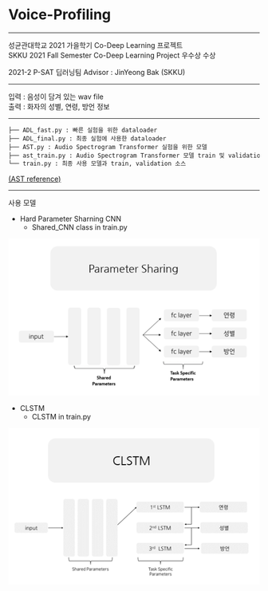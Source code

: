 # Voice-Profiling

--------------------------------------------------

성균관대학교 2021 가을학기 Co-Deep Learning 프로젝트   
SKKU 2021 Fall Semester Co-Deep Learning Project
우수상 수상  

2021-2 P-SAT 딥러닝팀
Advisor : JinYeong Bak (SKKU)

--------------------------------------------------

입력 : 음성이 담겨 있는 wav file  
출력 : 화자의 성별, 연령, 방언 정보  

--------------------------------------------------

```bash
├── ADL_fast.py : 빠른 실험을 위한 dataloader   
├── ADL_final.py : 최종 실험에 사용한 dataloader  
├── AST.py : Audio Spectrogram Transformer 실험을 위한 모델   
├── ast_train.py : Audio Spectrogram Transformer 모델 train 및 validation 소스
└── train.py : 최종 사용 모델과 train, validation 소스
```
[(AST reference)](https://github.com/YuanGongND/ast)

--------------------------------------------------

사용 모델
 - Hard Parameter Sharning CNN  
   - Shared_CNN class in train.py
  
 ![HPS](https://github.com/victolee0/Voice-Profiling/blob/main/static/asset/Para.png)
 
 
 - CLSTM  
    - CLSTM in train.py
  
 ![CLSTM](https://github.com/victolee0/Voice-Profiling/blob/main/static/asset/CLSTM.png)
